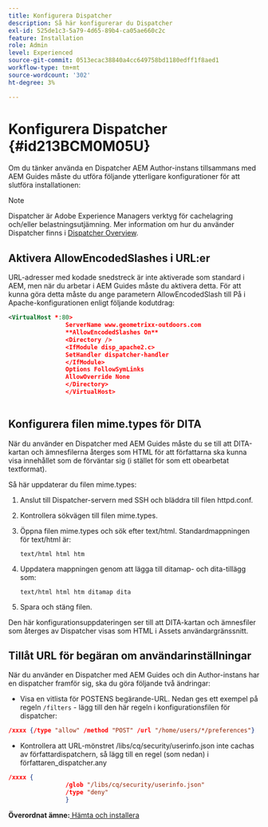 ```yaml
---
title: Konfigurera Dispatcher
description: Så här konfigurerar du Dispatcher
exl-id: 525de1c3-5a79-4d65-89b4-ca05ae660c2c
feature: Installation
role: Admin
level: Experienced
source-git-commit: 0513ecac38840a4cc649758bd1180edff1f8aed1
workflow-type: tm+mt
source-wordcount: '302'
ht-degree: 3%

---
```


# Konfigurera Dispatcher {#id213BCM0M05U}

Om du tänker använda en Dispatcher AEM Author-instans tillsammans med AEM Guides måste du utföra följande ytterligare konfigurationer för att slutföra installationen:

>[!NOTE]
>
> Dispatcher är Adobe Experience Managers verktyg för cachelagring och/eller belastningsutjämning. Mer information om hur du använder Dispatcher finns i [Dispatcher Overview](https://experienceleague.adobe.com/docs/experience-manager-dispatcher/using/dispatcher.html?lang=en).

## Aktivera AllowEncodedSlashes i URL:er

URL-adresser med kodade snedstreck är inte aktiverade som standard i AEM, men när du arbetar i AEM Guides måste du aktivera detta. För att kunna göra detta måste du ange parametern AllowEncodedSlash till På i Apache-konfigurationen enligt följande kodutdrag:

```XML
<VirtualHost *:80>
                ServerName www.geometrixx-outdoors.com
                **AllowEncodedSlashes On**
                <Directory />
                <IfModule disp_apache2.c>
                SetHandler dispatcher-handler
                </IfModule>
                Options FollowSymLinks
                AllowOverride None
                </Directory>
                </VirtualHost>
            
```

## Konfigurera filen mime.types för DITA

När du använder en Dispatcher med AEM Guides måste du se till att DITA-kartan och ämnesfilerna återges som HTML för att författarna ska kunna visa innehållet som de förväntar sig \(i stället för som ett obearbetat textformat\).

Så här uppdaterar du filen mime.types:

1. Anslut till Dispatcher-servern med SSH och bläddra till filen httpd.conf.

1. Kontrollera sökvägen till filen mime.types.

1. Öppna filen mime.types och sök efter text/html. Standardmappningen för text/html är:

   `text/html html htm`

1. Uppdatera mappningen genom att lägga till ditamap- och dita-tillägg som:

   `text/html html htm ditamap dita`

1. Spara och stäng filen.


Den här konfigurationsuppdateringen ser till att DITA-kartan och ämnesfiler som återges av Dispatcher visas som HTML i Assets användargränssnitt.

## Tillåt URL för begäran om användarinställningar

När du använder en Dispatcher med AEM Guides och din Author-instans har en dispatcher framför sig, ska du göra följande två ändringar:

- Visa en vitlista för POSTENS begärande-URL. Nedan ges ett exempel på regeln `/filters` - lägg till den här regeln i konfigurationsfilen för dispatcher:

```json
/xxxx {/type "allow" /method "POST" /url "/home/users/*/preferences"}
```

- Kontrollera att URL-mönstret /libs/cq/security/userinfo.json inte cachas av författardispatchern, så lägg till en regel \(som nedan\) i författaren\_dispatcher.any

```json
/xxxx {
                /glob "/libs/cq/security/userinfo.json"
                /type "deny"
                }
```

**Överordnat ämne:**[ Hämta och installera](download-install.md)
